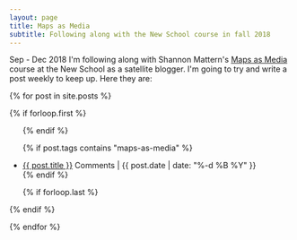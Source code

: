 ```yaml
---
layout: page
title: Maps as Media
subtitle: Following along with the New School course in fall 2018
---
```


Sep - Dec 2018 I'm following along with Shannon Mattern's [Maps as Media](http://www.wordsinspace.net/mapsmedia/fall2018/) course at the New School as a satellite blogger. I'm going to try and write a post weekly to keep up. Here they are: 

{% for post in site.posts  %}

{% if forloop.first %}
<ul>
{% endif %}

{% if post.tags contains "maps-as-media" %}
<li class="pv2"><a href="{{ post.url }}">{{ post.title }}</a> <span class="disqus-comment-count" data-disqus-url="http://tomcritchlow.com{{post.url}}">Comments</span> | <span class="f5 f6-s ttu black-50 pv3">{{ post.date | date: "%-d %B %Y" }}</span> </li>
{% endif %}

{% if forloop.last %}
</ul>
{% endif %}

{% endfor %}

<script id="dsq-count-scr" src="//tomcritchlow.disqus.com/count.js" async></script>
